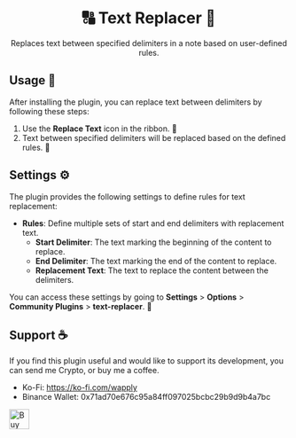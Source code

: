 <h1 align=center>🔠 Text Replacer 🔄</h1>
<p align=center>
    Replaces text between specified delimiters in a note based on user-defined rules.
</p>

## Usage 🚀

After installing the plugin, you can replace text between delimiters by following these steps:

1. Use the **Replace Text** icon in the ribbon. 🔄
2. Text between specified delimiters will be replaced based on the defined rules. 🎉

## Settings ⚙️

The plugin provides the following settings to define rules for text replacement:

- **Rules**: Define multiple sets of start and end delimiters with replacement text.
  - **Start Delimiter**: The text marking the beginning of the content to replace.
  - **End Delimiter**: The text marking the end of the content to replace.
  - **Replacement Text**: The text to replace the content between the delimiters.

You can access these settings by going to **Settings** > **Options** > **Community Plugins** > **text-replacer**. 🔧

## Support ☕

If you find this plugin useful and would like to support its development, you can send me Crypto, or buy me a coffee.

- Ko-Fi: https://ko-fi.com/wapply
- Binance Wallet: 0x71ad70e676c95a84ff097025bcbc29b9d9b4a7bc

<a href='https://ko-fi.com/YourKoFiLink' target='_blank'><img height='36' style='border:0px;height:36px;' src='https://storage.ko-fi.com/cdn/kofi2.png?v=3' border='0' alt='Buy Me a Coffee at ko-fi.com' /></a>
